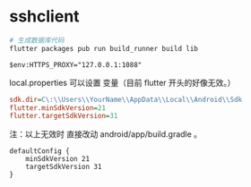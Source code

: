 # sshclient

```bash
# 生成数据库代码
flutter packages pub run build_runner build lib
```

```pwsh
$env:HTTPS_PROXY="127.0.0.1:1088"
```

local.properties 可以设置 变量（目前 flutter 开头的好像无效。）
```ini
sdk.dir=C\:\\Users\\YourName\\AppData\\Local\\Android\\Sdk
flutter.minSdkVersion=21
flutter.targetSdkVersion=31
```

注：以上无效时 直接改动 android/app/build.gradle 。

```
defaultConfig {
    minSdkVersion 21
    targetSdkVersion 31
}
```